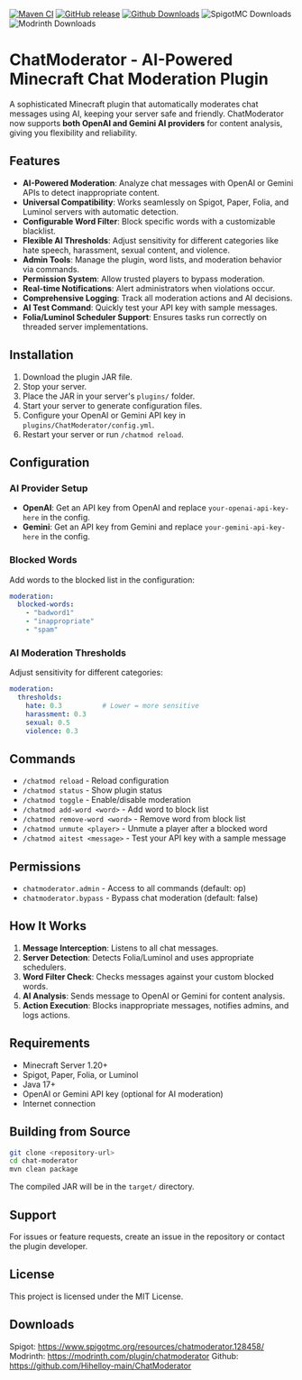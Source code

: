 [![Maven CI](https://img.shields.io/github/actions/workflow/status/Hihelloy-main/ChatModeration/maven.yml?branch=master&style=flat-square)](https://github.com/Hihelloy-main/ChatModeration/actions)
[![GitHub release](https://img.shields.io/github/v/release/Hihelloy-main/ChatModeration?style=flat-square)](https://github.com/Hihelloy-main/ChatModeration/releases)
[![Github Downloads](https://img.shields.io/github/downloads/Hihelloy-main/ChatModeration/total.svg)](https://github.com/Hihelloy-main/ChatModeration/releases)
![SpigotMC Downloads](https://img.shields.io/spiget/downloads/128458?label=Spigot%20Downloads)
![Modrinth Downloads](https://img.shields.io/modrinth/dt/chatmoderator?label=Modrinth%20Downloads)

# ChatModerator - AI-Powered Minecraft Chat Moderation Plugin

A sophisticated Minecraft plugin that automatically moderates chat messages using AI, keeping your server safe and friendly. ChatModerator now supports **both OpenAI and Gemini AI providers** for content analysis, giving you flexibility and reliability.

## Features

* **AI-Powered Moderation**: Analyze chat messages with OpenAI or Gemini APIs to detect inappropriate content.
* **Universal Compatibility**: Works seamlessly on Spigot, Paper, Folia, and Luminol servers with automatic detection.
* **Configurable Word Filter**: Block specific words with a customizable blacklist.
* **Flexible AI Thresholds**: Adjust sensitivity for different categories like hate speech, harassment, sexual content, and violence.
* **Admin Tools**: Manage the plugin, word lists, and moderation behavior via commands.
* **Permission System**: Allow trusted players to bypass moderation.
* **Real-time Notifications**: Alert administrators when violations occur.
* **Comprehensive Logging**: Track all moderation actions and AI decisions.
* **AI Test Command**: Quickly test your API key with sample messages.
* **Folia/Luminol Scheduler Support**: Ensures tasks run correctly on threaded server implementations.

## Installation

1. Download the plugin JAR file.
2. Stop your server.
3. Place the JAR in your server's `plugins/` folder.
4. Start your server to generate configuration files.
5. Configure your OpenAI or Gemini API key in `plugins/ChatModerator/config.yml`.
6. Restart your server or run `/chatmod reload`.

## Configuration

### AI Provider Setup

* **OpenAI**: Get an API key from OpenAI and replace `your-openai-api-key-here` in the config.
* **Gemini**: Get an API key from Gemini and replace `your-gemini-api-key-here` in the config.

### Blocked Words

Add words to the blocked list in the configuration:

```yaml
moderation:
  blocked-words:
    - "badword1"
    - "inappropriate"
    - "spam"
```

### AI Moderation Thresholds

Adjust sensitivity for different categories:

```yaml
moderation:
  thresholds:
    hate: 0.3          # Lower = more sensitive
    harassment: 0.3
    sexual: 0.5
    violence: 0.3
```

## Commands

* `/chatmod reload` - Reload configuration
* `/chatmod status` - Show plugin status
* `/chatmod toggle` - Enable/disable moderation
* `/chatmod add-word <word>` - Add word to block list
* `/chatmod remove-word <word>` - Remove word from block list
* `/chatmod unmute <player>` - Unmute a player after a blocked word
* `/chatmod aitest <message>` - Test your API key with a sample message

## Permissions

* `chatmoderator.admin` - Access to all commands (default: op)
* `chatmoderator.bypass` - Bypass chat moderation (default: false)

## How It Works

1. **Message Interception**: Listens to all chat messages.
2. **Server Detection**: Detects Folia/Luminol and uses appropriate schedulers.
3. **Word Filter Check**: Checks messages against your custom blocked words.
4. **AI Analysis**: Sends message to OpenAI or Gemini for content analysis.
5. **Action Execution**: Blocks inappropriate messages, notifies admins, and logs actions.

## Requirements

* Minecraft Server 1.20+
* Spigot, Paper, Folia, or Luminol
* Java 17+
* OpenAI or Gemini API key (optional for AI moderation)
* Internet connection

## Building from Source

```bash
git clone <repository-url>
cd chat-moderator
mvn clean package
```

The compiled JAR will be in the `target/` directory.

## Support

For issues or feature requests, create an issue in the repository or contact the plugin developer.

## License

This project is licensed under the MIT License.

## Downloads
Spigot: https://www.spigotmc.org/resources/chatmoderator.128458/
Modrinth: https://modrinth.com/plugin/chatmoderator
Github: https://github.com/Hihelloy-main/ChatModerator

